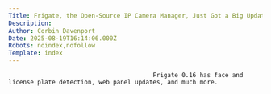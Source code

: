 ```yaml
---
Title: Frigate, the Open-Source IP Camera Manager, Just Got a Big Update
Description: 
Author: Corbin Davenport
Date: 2025-08-19T16:14:06.000Z
Robots: noindex,nofollow
Template: index
---
```


                                            Frigate 0.16 has face and license plate detection, web panel updates, and much more.
                                        